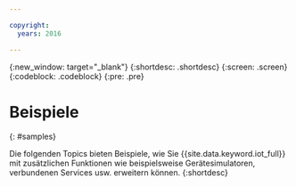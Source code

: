 ```yaml
---

copyright:
  years: 2016

---
```


{:new_window: target="_blank"}
{:shortdesc: .shortdesc}
{:screen: .screen}
{:codeblock: .codeblock}
{:pre: .pre}

# Beispiele 
{: #samples}

Die folgenden Topics bieten Beispiele, wie Sie {{site.data.keyword.iot_full}} mit zusätzlichen Funktionen wie beispielsweise Gerätesimulatoren, verbundenen Services usw. erweitern können.
{:shortdesc}

